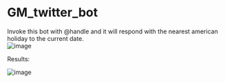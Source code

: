 # GM_twitter_bot

Invoke this bot with @handle and it will respond with the nearest american holiday to the current date.   
![image](https://user-images.githubusercontent.com/17707854/138631129-af58c253-1805-4312-bb95-13c6d5e56d4a.png)

Results:

![image](https://user-images.githubusercontent.com/17707854/138631904-486d1efe-468a-447b-9ae5-2de053c5dd20.png)


